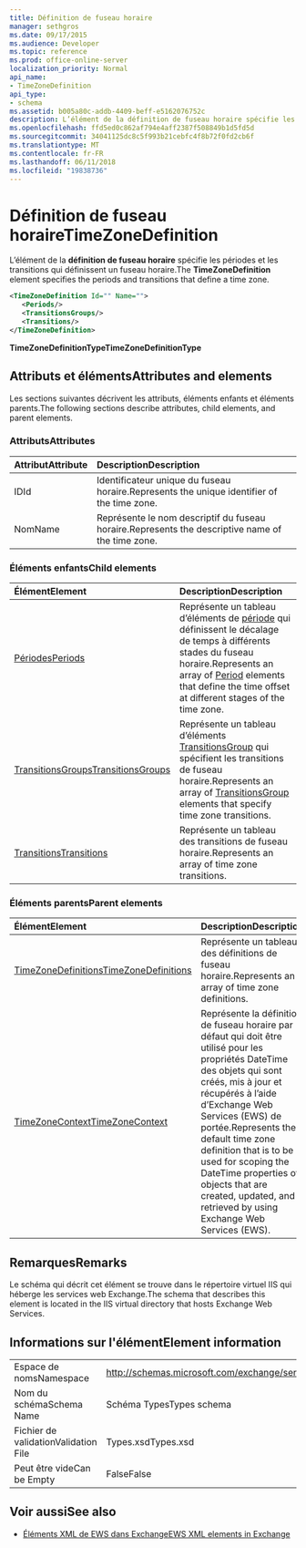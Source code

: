 ```yaml
---
title: Définition de fuseau horaire
manager: sethgros
ms.date: 09/17/2015
ms.audience: Developer
ms.topic: reference
ms.prod: office-online-server
localization_priority: Normal
api_name:
- TimeZoneDefinition
api_type:
- schema
ms.assetid: b005a80c-addb-4409-beff-e5162076752c
description: L’élément de la définition de fuseau horaire spécifie les périodes et les transitions qui définissent un fuseau horaire.
ms.openlocfilehash: ffd5ed0c862af794e4aff2387f508849b1d5fd5d
ms.sourcegitcommit: 34041125dc8c5f993b21cebfc4f8b72f0fd2cb6f
ms.translationtype: MT
ms.contentlocale: fr-FR
ms.lasthandoff: 06/11/2018
ms.locfileid: "19838736"
---
```

# <a name="timezonedefinition"></a><span data-ttu-id="08bb5-103">Définition de fuseau horaire</span><span class="sxs-lookup"><span data-stu-id="08bb5-103">TimeZoneDefinition</span></span>

<span data-ttu-id="08bb5-104">L’élément de la **définition de fuseau horaire** spécifie les périodes et les transitions qui définissent un fuseau horaire.</span><span class="sxs-lookup"><span data-stu-id="08bb5-104">The **TimeZoneDefinition** element specifies the periods and transitions that define a time zone.</span></span> 
  
```XML
<TimeZoneDefinition Id="" Name="">
   <Periods/>
   <TransitionsGroups/>
   <Transitions/>
</TimeZoneDefinition>

```

 <span data-ttu-id="08bb5-105">**TimeZoneDefinitionType**</span><span class="sxs-lookup"><span data-stu-id="08bb5-105">**TimeZoneDefinitionType**</span></span>
## <a name="attributes-and-elements"></a><span data-ttu-id="08bb5-106">Attributs et éléments</span><span class="sxs-lookup"><span data-stu-id="08bb5-106">Attributes and elements</span></span>

<span data-ttu-id="08bb5-107">Les sections suivantes décrivent les attributs, éléments enfants et éléments parents.</span><span class="sxs-lookup"><span data-stu-id="08bb5-107">The following sections describe attributes, child elements, and parent elements.</span></span>
  
### <a name="attributes"></a><span data-ttu-id="08bb5-108">Attributs</span><span class="sxs-lookup"><span data-stu-id="08bb5-108">Attributes</span></span>

|<span data-ttu-id="08bb5-109">**Attribut**</span><span class="sxs-lookup"><span data-stu-id="08bb5-109">**Attribute**</span></span>|<span data-ttu-id="08bb5-110">**Description**</span><span class="sxs-lookup"><span data-stu-id="08bb5-110">**Description**</span></span>|
|:-----|:-----|
|<span data-ttu-id="08bb5-111">ID</span><span class="sxs-lookup"><span data-stu-id="08bb5-111">Id</span></span>  <br/> |<span data-ttu-id="08bb5-112">Identificateur unique du fuseau horaire.</span><span class="sxs-lookup"><span data-stu-id="08bb5-112">Represents the unique identifier of the time zone.</span></span>  <br/> |
|<span data-ttu-id="08bb5-113">Nom</span><span class="sxs-lookup"><span data-stu-id="08bb5-113">Name</span></span>  <br/> |<span data-ttu-id="08bb5-114">Représente le nom descriptif du fuseau horaire.</span><span class="sxs-lookup"><span data-stu-id="08bb5-114">Represents the descriptive name of the time zone.</span></span>  <br/> |
   
### <a name="child-elements"></a><span data-ttu-id="08bb5-115">Éléments enfants</span><span class="sxs-lookup"><span data-stu-id="08bb5-115">Child elements</span></span>

|<span data-ttu-id="08bb5-116">**Élément**</span><span class="sxs-lookup"><span data-stu-id="08bb5-116">**Element**</span></span>|<span data-ttu-id="08bb5-117">**Description**</span><span class="sxs-lookup"><span data-stu-id="08bb5-117">**Description**</span></span>|
|:-----|:-----|
|[<span data-ttu-id="08bb5-118">Périodes</span><span class="sxs-lookup"><span data-stu-id="08bb5-118">Periods</span></span>](periods.md) <br/> |<span data-ttu-id="08bb5-119">Représente un tableau d’éléments de [période](period.md) qui définissent le décalage de temps à différents stades du fuseau horaire.</span><span class="sxs-lookup"><span data-stu-id="08bb5-119">Represents an array of [Period](period.md) elements that define the time offset at different stages of the time zone.</span></span>  <br/> |
|[<span data-ttu-id="08bb5-120">TransitionsGroups</span><span class="sxs-lookup"><span data-stu-id="08bb5-120">TransitionsGroups</span></span>](transitionsgroups.md) <br/> |<span data-ttu-id="08bb5-121">Représente un tableau d’éléments [TransitionsGroup](transitionsgroup.md) qui spécifient les transitions de fuseau horaire.</span><span class="sxs-lookup"><span data-stu-id="08bb5-121">Represents an array of [TransitionsGroup](transitionsgroup.md) elements that specify time zone transitions.</span></span>  <br/> |
|[<span data-ttu-id="08bb5-122">Transitions</span><span class="sxs-lookup"><span data-stu-id="08bb5-122">Transitions</span></span>](transitions.md) <br/> |<span data-ttu-id="08bb5-123">Représente un tableau des transitions de fuseau horaire.</span><span class="sxs-lookup"><span data-stu-id="08bb5-123">Represents an array of time zone transitions.</span></span>  <br/> |
   
### <a name="parent-elements"></a><span data-ttu-id="08bb5-124">Éléments parents</span><span class="sxs-lookup"><span data-stu-id="08bb5-124">Parent elements</span></span>

|<span data-ttu-id="08bb5-125">**Élément**</span><span class="sxs-lookup"><span data-stu-id="08bb5-125">**Element**</span></span>|<span data-ttu-id="08bb5-126">**Description**</span><span class="sxs-lookup"><span data-stu-id="08bb5-126">**Description**</span></span>|
|:-----|:-----|
|[<span data-ttu-id="08bb5-127">TimeZoneDefinitions</span><span class="sxs-lookup"><span data-stu-id="08bb5-127">TimeZoneDefinitions</span></span>](timezonedefinitions.md) <br/> |<span data-ttu-id="08bb5-128">Représente un tableau des définitions de fuseau horaire.</span><span class="sxs-lookup"><span data-stu-id="08bb5-128">Represents an array of time zone definitions.</span></span>  <br/> |
|[<span data-ttu-id="08bb5-129">TimeZoneContext</span><span class="sxs-lookup"><span data-stu-id="08bb5-129">TimeZoneContext</span></span>](timezonecontext.md) <br/> |<span data-ttu-id="08bb5-130">Représente la définition de fuseau horaire par défaut qui doit être utilisé pour les propriétés DateTime des objets qui sont créés, mis à jour et récupérés à l’aide d’Exchange Web Services (EWS) de portée.</span><span class="sxs-lookup"><span data-stu-id="08bb5-130">Represents the default time zone definition that is to be used for scoping the DateTime properties of objects that are created, updated, and retrieved by using Exchange Web Services (EWS).</span></span>  <br/> |
   
## <a name="remarks"></a><span data-ttu-id="08bb5-131">Remarques</span><span class="sxs-lookup"><span data-stu-id="08bb5-131">Remarks</span></span>

<span data-ttu-id="08bb5-132">Le schéma qui décrit cet élément se trouve dans le répertoire virtuel IIS qui héberge les services web Exchange.</span><span class="sxs-lookup"><span data-stu-id="08bb5-132">The schema that describes this element is located in the IIS virtual directory that hosts Exchange Web Services.</span></span>
  
## <a name="element-information"></a><span data-ttu-id="08bb5-133">Informations sur l'élément</span><span class="sxs-lookup"><span data-stu-id="08bb5-133">Element information</span></span>

|||
|:-----|:-----|
|<span data-ttu-id="08bb5-134">Espace de noms</span><span class="sxs-lookup"><span data-stu-id="08bb5-134">Namespace</span></span>  <br/> |http://schemas.microsoft.com/exchange/services/2006/types  <br/> |
|<span data-ttu-id="08bb5-135">Nom du schéma</span><span class="sxs-lookup"><span data-stu-id="08bb5-135">Schema Name</span></span>  <br/> |<span data-ttu-id="08bb5-136">Schéma Types</span><span class="sxs-lookup"><span data-stu-id="08bb5-136">Types schema</span></span>  <br/> |
|<span data-ttu-id="08bb5-137">Fichier de validation</span><span class="sxs-lookup"><span data-stu-id="08bb5-137">Validation File</span></span>  <br/> |<span data-ttu-id="08bb5-138">Types.xsd</span><span class="sxs-lookup"><span data-stu-id="08bb5-138">Types.xsd</span></span>  <br/> |
|<span data-ttu-id="08bb5-139">Peut être vide</span><span class="sxs-lookup"><span data-stu-id="08bb5-139">Can be Empty</span></span>  <br/> |<span data-ttu-id="08bb5-140">False</span><span class="sxs-lookup"><span data-stu-id="08bb5-140">False</span></span>  <br/> |
   
## <a name="see-also"></a><span data-ttu-id="08bb5-141">Voir aussi</span><span class="sxs-lookup"><span data-stu-id="08bb5-141">See also</span></span>



- [<span data-ttu-id="08bb5-142">Éléments XML de EWS dans Exchange</span><span class="sxs-lookup"><span data-stu-id="08bb5-142">EWS XML elements in Exchange</span></span>](ews-xml-elements-in-exchange.md)

